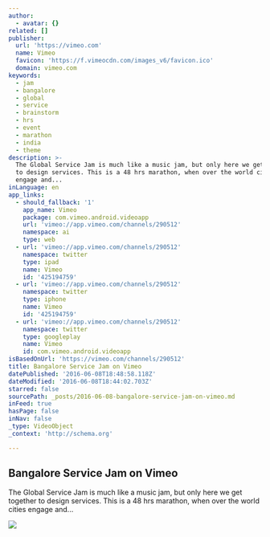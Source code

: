 ```yaml
---
author:
  - avatar: {}
related: []
publisher:
  url: 'https://vimeo.com'
  name: Vimeo
  favicon: 'https://f.vimeocdn.com/images_v6/favicon.ico'
  domain: vimeo.com
keywords:
  - jam
  - bangalore
  - global
  - service
  - brainstorm
  - hrs
  - event
  - marathon
  - india
  - theme
description: >-
  The Global Service Jam is much like a music jam, but only here we get together
  to design services. This is a 48 hrs marathon, when over the world cities
  engage and...
inLanguage: en
app_links:
  - should_fallback: '1'
    app_name: Vimeo
    package: com.vimeo.android.videoapp
    url: 'vimeo://app.vimeo.com/channels/290512'
    namespace: ai
    type: web
  - url: 'vimeo://app.vimeo.com/channels/290512'
    namespace: twitter
    type: ipad
    name: Vimeo
    id: '425194759'
  - url: 'vimeo://app.vimeo.com/channels/290512'
    namespace: twitter
    type: iphone
    name: Vimeo
    id: '425194759'
  - url: 'vimeo://app.vimeo.com/channels/290512'
    namespace: twitter
    type: googleplay
    name: Vimeo
    id: com.vimeo.android.videoapp
isBasedOnUrl: 'https://vimeo.com/channels/290512'
title: Bangalore Service Jam on Vimeo
datePublished: '2016-06-08T18:48:58.118Z'
dateModified: '2016-06-08T18:44:02.703Z'
starred: false
sourcePath: _posts/2016-06-08-bangalore-service-jam-on-vimeo.md
inFeed: true
hasPage: false
inNav: false
_type: VideoObject
_context: 'http://schema.org'

---
```

<article style=""><h1>Bangalore Service Jam on Vimeo</h1><p>The Global Service Jam is much like a music jam, but only here we get together to design services. This is a 48 hrs marathon, when over the world cities engage and...</p><img src="https://i.vimeocdn.com/channel/224928_980?mh=250" /></article>